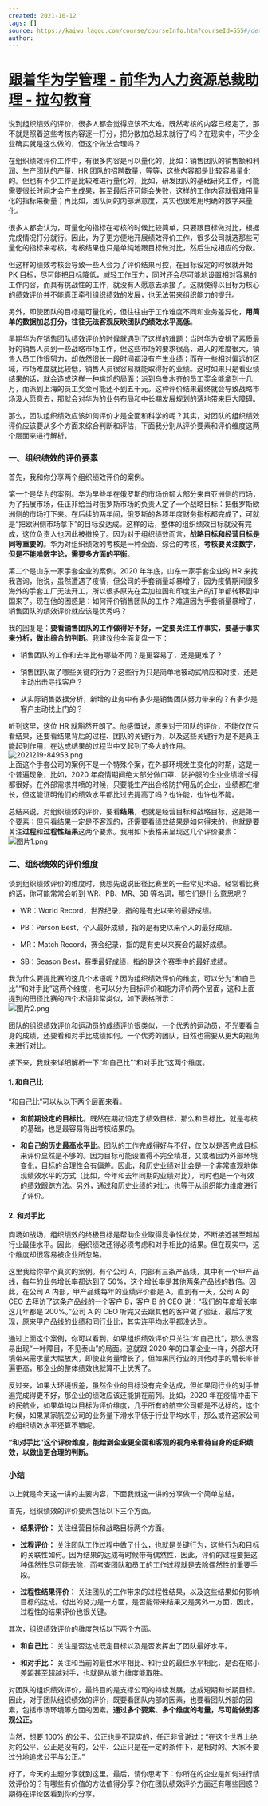 ```yaml
---
created: 2021-10-12
tags: []
source: https://kaiwu.lagou.com/course/courseInfo.htm?courseId=555#/detail/pc?id=5364
author: 
---
```


# [跟着华为学管理 - 前华为人力资源总裁助理 - 拉勾教育](https://kaiwu.lagou.com/course/courseInfo.htm?courseId=555#/detail/pc?id=5364)


说到组织绩效的评价，很多人都会觉得应该不太难。既然考核的内容已经定了，那不就是照着这些考核内容逐一打分，把分数加总起来就行了吗？在现实中，不少企业确实就是这么做的，但这个做法合理吗？

在组织绩效评价工作中，有很多内容是可以量化的，比如：销售团队的销售额和利润、生产团队的产量、HR 团队的招聘数量，等等，这些内容都是比较容易量化的。但也有不少工作是比较难进行量化的，比如，研发团队的基础研究工作，可能需要很长时间才会产生成果，甚至最后还可能会失败，这样的工作内容就很难用量化的指标来衡量；再比如，团队间的内部满意度，其实也很难用明确的数字来量化。

很多人都会认为，可量化的指标在考核的时候比较简单，只要跟目标做对比，根据完成情况打分就行。因此，为了更方便地开展绩效评价工作，很多公司就选那些可量化的指标来考核，考核结果也只是单纯地跟目标做对比，然后生成相应的分数。

但这样的绩效考核会导致一些人会为了评价结果可控，在目标设定的时候就开始 PK 目标，尽可能把目标降低，减轻工作压力，同时还会尽可能地设置相对容易的工作内容，而具有挑战性的工作，就没有人愿意去承接了。这就使得以目标为核心的绩效评价并不能真正牵引组织绩效的发展，也无法带来组织能力的提升。

另外，即使团队的目标是可量化的，但往往由于工作难度不同和业务差异化，**用简单的数据加总打分，往往无法客观反映团队的绩效水平高低**。

早期华为在销售团队绩效评价的时候就遇到了这样的难题：当时华为安排了素质最好的销售人员到一些战略市场工作，但这些市场的要求很高，进入的难度很大，销售人员工作很努力，却依然很长一段时间都没有产生业绩；而在一些相对偏远的区域，市场难度就比较低，销售人员很容易就能取得好的业绩。这时如果只是看业绩结果的话，就会造成这样一种尴尬的局面：派到乌鲁木齐的员工奖金能拿到十几万，而派到上海的员工奖金可能还不到五千元。这种评价结果最终就会导致战略市场没人愿意去，那就会对华为的业务布局和中长期发展规划的落地带来巨大障碍。

那么，团队组织绩效应该如何评价才是全面和科学的呢？其实，对团队的组织绩效评价应该要从多个方面来综合判断和评估，下面我分别从评价要素和评价维度这两个层面来进行解析。

### 一、组织绩效的评价要素

首先，我和你分享两个组织绩效评价的案例。

第一个是华为的案例。华为早些年在俄罗斯的市场份额大部分来自亚洲侧的市场，为了拓展市场，任正非给当时俄罗斯市场的负责人定了一个战略目标：把俄罗斯欧洲侧的市场打下来。在后续的两年间，俄罗斯的各项年度财务指标都完成了，可就是“把欧洲侧市场拿下”的目标没达成。这样的话，整体的组织绩效目标就没有完成，这位负责人也因此被撤换了。因为对于组织绩效而言，**战略目标和经营目标是同等重要的**。华为对组织绩效的考核是一种全面、综合的考核，**考核要关注数字，但是不能唯数字论，需要多方面的平衡**。

第二个是山东一家手套企业的案例。2020 年年底，山东一家手套企业的 HR 来找我咨询，他说，虽然遭遇了疫情，但公司的手套销量却暴增了，因为疫情期间很多海外的手套工厂无法开工，所以很多原先在孟加拉国和印度生产的订单都转移到中国来了。现在他的困惑是：如何评价销售团队的工作？难道因为手套销量暴增了，销售团队的绩效评价就应该是优秀吗？

我的回复是：**要看销售团队的工作做得好不好，一定要关注工作事实，要基于事实来分析，做出综合的判断**。我建议他全面复盘一下：

-   销售团队的工作和去年比有哪些不同？是更容易了，还是更难了？
    
-   销售团队做了哪些关键的行为？这些行为只是简单地被动式响应和对接，还是主动出击寻找客户？
    
-   从实际销售数据分析，新增的业务中有多少是销售团队努力带来的？有多少是客户主动找上门的？
    

听到这里，这位 HR 就豁然开朗了。他感慨说，原来对于团队的评价，不能仅仅只看结果，还要看结果背后的过程、团队的关键行为，以及这些关键行为是不是真正能起到作用，在达成结果的过程当中又起到了多大的作用。  
![2021219-84953.png](https://s0.lgstatic.com/i/image6/M01/04/D9/Cgp9HWAvC_eAYUN-AAFl3M93uxE019.png)  
上面这个手套公司的案例不是一个特殊个案，在外部环境发生变化的时期，这是一个普遍现象，比如，2020 年疫情期间绝大部分做口罩、防护服的企业业绩增长得都很好。在外部需求井喷的时候，只要能生产出合格防护用品的企业，业绩都在增长，但这能证明他们的绩效水平都比过去提高了吗？也许能，也许也不能。

总结来说，对组织绩效的评价，要看**结果**，也就是经营目标和战略目标，这是第一个要素；但只看结果一定是不客观的，还需要看绩效结果是如何得来的，也就是要关注**过程**和**过程性结果**这两个要素。我用如下表格来呈现这几个评价要素：  
![图片1.png](https://s0.lgstatic.com/i/image6/M01/04/D5/CioPOWAvC5WAYlUYAADo1q8TW-4438.png)

### 二、组织绩效的评价维度

谈到组织绩效评价的维度时，我想先说说田径比赛里的一些常见术语。经常看比赛的话，你可能常常会听到 WR、PB、MR、SB 等名词，那它们是什么意思呢？

-   WR：World Record，世界纪录，指的是有史以来的最好成绩。
    
-   PB：Person Best，个人最好成绩，指的是有史以来个人的最好成绩。
    
-   MR：Match Record，赛会纪录，指的是有史以来赛会的最好成绩。
    
-   SB：Season Best，赛季最好成绩，指的是这个赛季中的最好成绩。
    

我为什么要提比赛的这几个术语呢？因为组织绩效评价的维度，可以分为“和自己比”“和对手比”这两个维度，也可以分为目标评价和能力评价两个层面，这和上面提到的田径比赛的四个术语非常类似，如下表格所示：  
![图片2.png](https://s0.lgstatic.com/i/image6/M01/04/D8/Cgp9HWAvC3mAcpyqAAEXU_VXJV4593.png)

团队的组织绩效评价和运动员的成绩评价很类似，一个优秀的运动员，不光要看自身的成绩，还要看和对手比成绩如何。一个优秀的团队，自然也需要从更大的视角来进行对比。

接下来，我就来详细解析一下“和自己比”“和对手比”这两个维度。

#### 1\. 和自己比

“和自己比”可以从以下两个层面来看。

-   **和前期设定的目标比**。既然在期初设定了绩效目标，那么和目标比，就是考核的基础，也是最容易得出考核结果的。
    
-   **和自己的历史最高水平比**。团队的工作完成得好与不好，仅仅以是否完成目标来评价显然是不够的。因为目标可能设置得不完全精准，又或者因为外部环境变化，目标的合理性会有偏差。因此，和历史业绩对比会是一个非常直观地体现绩效水平的方式（比如，今年和去年同期的业绩对比），同时也是一个有效的绩效跟踪方法。另外，通过和历史业绩的对比，也等于从组织能力维度进行了评价。
    

#### 2\. 和对手比

商场如战场，组织绩效的终极目标是帮助企业取得竞争性优势，不断接近甚至超越行业最佳水平。因此，组织绩效还得必须考虑和对手相比的结果。但在现实中，这个维度却很容易被企业所忽略。

这里我给你举个真实的案例。有个公司 A，内部有三条产品线，其中有一个甲产品线，每年的业务增长率都达到了 50%，这个增长率是其他两条产品线的数倍。因此，在公司 A 内部，甲产品线每年的业绩评价都是 A。直到有一天，公司 A 的 CEO 去拜访了这条产品线的一个客户 B，客户 B 的 CEO 说：“我们的年度增长率这几年都是 200%。”公司 A 的 CEO 听完又去跟其他的客户做了验证，最后才发现，原来甲产品线的业绩和同行业比，其实连平均水平都没达到。

通过上面这个案例，你可以看到，如果组织绩效评价只关注“和自己比”，那么很容易出现“一叶障目，不见泰山”的局面。这就跟 2020 年的口罩企业一样，外部大环境带来需求量大幅放大，即使业务量增长了，但如果同行业的其他对手的增长率普遍更高，那企业的整体绩效也就算不上优秀了。

反过来，如果大环境很差，虽然企业的目标没有完全达成，但如果同行业的对手普遍完成得更不好，那企业的绩效应该还能排在前列。比如，2020 年在疫情冲击下的民航业，如果单纯以目标为评价维度，几乎所有的航空公司都是不达标的，这个时候，如果某家航空公司的业务量下滑水平低于行业平均水平，那么或许这家公司的组织绩效水平还算不错呢。

**“和对手比”这个评价维度，能给到企业更全面和客观的视角来看待自身的组织绩效，以做出更合理的判断。**

### 小结

以上就是今天这一讲的主要内容，下面我就这一讲的分享做一个简单总结。

首先，组织绩效的评价要素包括以下三个方面。

-   **结果评价：** 关注经营目标和战略目标两个方面。
    
-   **过程评价：** 关注团队工作过程中做了什么，也就是关键行为，这些行为和目标的关联性如何。因为结果的达成有时候带有偶然性，因此，评价的过程要把这种偶然性尽可能去除，而考查团队和员工的工作过程就是去除偶然性的重要手段。
    
-   **过程性结果评价：** 关注团队的工作带来的过程性结果，以及这些结果如何影响目标的达成。付出的努力是一方面，是否能带来结果又是另外一方面，因此，过程性的结果评价也很关键。
    

其次，组织绩效评价的维度包括以下两个方面。

-   **和自己比：** 关注是否达成既定目标以及是否发挥出了团队最好水平。
    
-   **和对手比：** 关注和当前的最佳水平相比、和行业的最佳水平相比，是否在缩小差距甚至超越对手，也就是从能力维度能取胜。
    

对团队的组织绩效评价，最终目的是支撑公司的持续发展，达成短期和长期目标。因此，对于团队组织绩效的评价，既要看团队内部的因素，也要看团队外部的因素，包括市场环境等方面的因素。**通过多个要素、多个维度的考量，尽可能做到客观公正。**

当然，想要 100% 的公平、公正也是不现实的，任正非曾说过：“在这个世界上绝对的公平、公正是没有的，公平、公正只是在一定的条件下，是相对的。大家不要过分地追求公平与公正。”

好了，今天的主题分享就到这里。最后，请你思考下：你所在的企业是如何进行绩效评价的？有哪些有价值的方法值得分享？你在团队绩效评价方面还有哪些困惑？期待在评论区看到你的分享。
